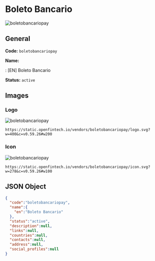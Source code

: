 
# Boleto Bancario 
![boletobancariopay](https://static.openfintech.io/vendors/boletobancariopay/logo.svg?w=400&c=v0.59.26#w200)  

## General 
 
**Code:** `boletobancariopay` 
 
**Name:** 
 
:	[EN] Boleto Bancario 
 
**Status:** `active` 
 

## Images 

### Logo 
 
![boletobancariopay](https://static.openfintech.io/vendors/boletobancariopay/logo.svg?w=400&c=v0.59.26#w200)  

```
https://static.openfintech.io/vendors/boletobancariopay/logo.svg?w=400&c=v0.59.26#w200
```  

### Icon 
 
![boletobancariopay](https://static.openfintech.io/vendors/boletobancariopay/icon.svg?w=278&c=v0.59.26#w100)  

```
https://static.openfintech.io/vendors/boletobancariopay/icon.svg?w=278&c=v0.59.26#w100
```  

## JSON Object 

```json
{
  "code":"boletobancariopay",
  "name":{
    "en":"Boleto Bancario"
  },
  "status":"active",
  "description":null,
  "links":null,
  "countries":null,
  "contacts":null,
  "address":null,
  "social_profiles":null
}
```  

